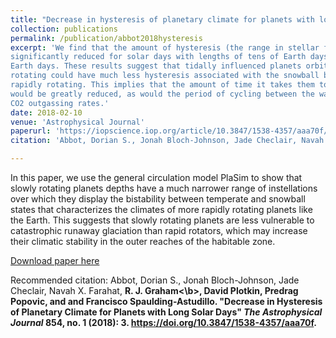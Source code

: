 ```yaml
---
title: "Decrease in hysteresis of planetary climate for planets with long solar days"
collection: publications
permalink: /publication/abbot2018hysteresis
excerpt: 'We find that the amount of hysteresis (the range in stellar flux for which there is bistability in climate) is
significantly reduced for solar days with lengths of tens of Earth days, and disappears for solar days of hundreds of
Earth days. These results suggest that tidally influenced planets orbiting M and K stars that are not synchronously
rotating could have much less hysteresis associated with the snowball bifurcations than they would if they were
rapidly rotating. This implies that the amount of time it takes them to escape a snowball state via CO2 outgassing
would be greatly reduced, as would the period of cycling between the warm and snowball state if they have low
CO2 outgassing rates.'
date: 2018-02-10
venue: 'Astrophysical Journal'
paperurl: 'https://iopscience.iop.org/article/10.3847/1538-4357/aaa70f/meta'
citation: 'Abbot, Dorian S., Jonah Bloch-Johnson, Jade Checlair, Navah X. Farahat, <b>R. J. Graham<\b>, David Plotkin, Predrag Popovic, and and Francisco Spaulding-Astudillo. &quot;Decrease in Hysteresis of Planetary Climate for Planets with Long Solar Days&quot; <i>The Astrophysical Journal</i> 854, no. 1 (2018): 3. https://doi.org/10.3847/1538-4357/aaa70f.'

---
```

In this paper, we use the general circulation model PlaSim to show that slowly rotating planets depths have a much narrower range of instellations over which they display the bistability between temperate and snowball states that characterizes the climates of more rapidly rotating planets like the Earth. This suggests that slowly rotating planets are less vulnerable to catastrophic runaway glaciation than rapid rotators, which may increase their climatic stability in the outer reaches of the habitable zone.

[Download paper here](http://arejaygraham.github.io/files/abbot2018hysteresis.pdf)

Recommended citation: Abbot, Dorian S., Jonah Bloch-Johnson, Jade Checlair, Navah X. Farahat, <b>R. J. Graham<\b>, David Plotkin, Predrag Popovic, and and Francisco Spaulding-Astudillo. &quot;Decrease in Hysteresis of Planetary Climate for Planets with Long Solar Days&quot; <i>The Astrophysical Journal</i> 854, no. 1 (2018): 3. https://doi.org/10.3847/1538-4357/aaa70f.

